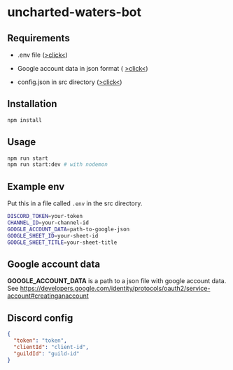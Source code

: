 # uncharted-waters-bot

## Requirements

- .env file ([>click<](#example-env))
- Google account data in json format ( [>click<](#google-account-data))

- config.json in src directory ([>click<](#discord-config))

## Installation

```bash
npm install
```

## Usage

```bash
npm run start
npm run start:dev # with nodemon
```

## Example env

Put this in a file called `.env` in the src directory.

```bash
DISCORD_TOKEN=your-token
CHANNEL_ID=your-channel-id
GOOGLE_ACCOUNT_DATA=path-to-google-json
GOOGLE_SHEET_ID=your-sheet-id
GOOGLE_SHEET_TITLE=your-sheet-title
```

## Google account data

**GOOGLE_ACCOUNT_DATA** is a path to a json file with google account data. See https://developers.google.com/identity/protocols/oauth2/service-account#creatinganaccount

## Discord config

```json
{
  "token": "token",
  "clientId": "client-id",
  "guildId": "guild-id"
}
```
